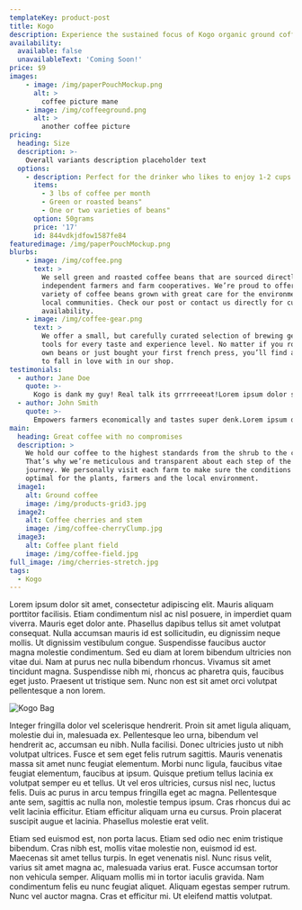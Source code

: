 ```yaml
---
templateKey: product-post
title: Kogo
description: Experience the sustained focus of Kogo organic ground coffee cherries with our signature pouch. Add it to water, a fresh smoothie, or get creative and add it to your favorite treat and get an extra boost of natural energy!
availability:
  available: false
  unavailableText: 'Coming Soon!'
price: $9
images:
    - image: /img/paperPouchMockup.png
      alt: >
        coffee picture mane
    - image: /img/coffeeground.png
      alt: >
        another coffee picture
pricing:
  heading: Size
  description: >-
    Overall variants description placeholder text
  options:
    - description: Perfect for the drinker who likes to enjoy 1-2 cups per day.
      items:
        - 3 lbs of coffee per month
        - Green or roasted beans"
        - One or two varieties of beans"
      option: 50grams
      price: '17'
      id: 844vdkjdfow1587fe84
featuredimage: /img/paperPouchMockup.png
blurbs:
    - image: /img/coffee.png
      text: >
        We sell green and roasted coffee beans that are sourced directly from
        independent farmers and farm cooperatives. We’re proud to offer a
        variety of coffee beans grown with great care for the environment and
        local communities. Check our post or contact us directly for current
        availability.
    - image: /img/coffee-gear.png
      text: >
        We offer a small, but carefully curated selection of brewing gear and
        tools for every taste and experience level. No matter if you roast your
        own beans or just bought your first french press, you’ll find a gadget
        to fall in love with in our shop.
testimonials:
  - author: Jane Doe
    quote: >-
      Kogo is dank my guy! Real talk its grrrreeeat!Lorem ipsum dolor sit amet, consectetur adipiscing elit
  - author: John Smith
    quote: >-
      Empowers farmers economically and tastes super denk.Lorem ipsum dolor sit amet, consectetur adipiscing elit, sed do eiusmod tempor 
main:
  heading: Great coffee with no compromises
  description: >
    We hold our coffee to the highest standards from the shrub to the cup.
    That’s why we’re meticulous and transparent about each step of the coffee’s
    journey. We personally visit each farm to make sure the conditions are
    optimal for the plants, farmers and the local environment.
  image1:
    alt: Ground coffee
    image: /img/products-grid3.jpg
  image2:
    alt: Coffee cherries and stem
    image: /img/coffee-cherryClump.jpg
  image3:
    alt: Coffee plant field
    image: /img/coffee-field.jpg
full_image: /img/cherries-stretch.jpg
tags:
  - Kogo
---
```

Lorem ipsum dolor sit amet, consectetur adipiscing elit. Mauris aliquam porttitor facilisis. Etiam condimentum nisl ac nisl posuere, in imperdiet quam viverra. Mauris eget dolor ante. Phasellus dapibus tellus sit amet volutpat consequat. Nulla accumsan mauris id est sollicitudin, eu dignissim neque mollis. Ut dignissim vestibulum congue. Suspendisse faucibus auctor magna molestie condimentum. Sed eu diam at lorem bibendum ultricies non vitae dui. Nam at purus nec nulla bibendum rhoncus. Vivamus sit amet tincidunt magna. Suspendisse nibh mi, rhoncus ac pharetra quis, faucibus eget justo. Praesent ut tristique sem. Nunc non est sit amet orci volutpat pellentesque a non lorem.



![Kogo Bag](/img/coffeeground.png "Kogo Grounds")

Integer fringilla dolor vel scelerisque hendrerit. Proin sit amet ligula aliquam, molestie dui in, malesuada ex. Pellentesque leo urna, bibendum vel hendrerit ac, accumsan eu nibh. Nulla facilisi. Donec ultricies justo ut nibh volutpat ultrices. Fusce et sem eget felis rutrum sagittis. Mauris venenatis massa sit amet nunc feugiat elementum. Morbi nunc ligula, faucibus vitae feugiat elementum, faucibus at ipsum. Quisque pretium tellus lacinia ex volutpat semper eu et tellus. Ut vel eros ultricies, cursus nisl nec, luctus felis. Duis ac purus in arcu tempus fringilla eget ac magna. Pellentesque ante sem, sagittis ac nulla non, molestie tempus ipsum. Cras rhoncus dui ac velit lacinia efficitur. Etiam efficitur aliquam urna eu cursus. Proin placerat suscipit augue et lacinia. Phasellus molestie erat velit.

Etiam sed euismod est, non porta lacus. Etiam sed odio nec enim tristique bibendum. Cras nibh est, mollis vitae molestie non, euismod id est. Maecenas sit amet tellus turpis. In eget venenatis nisl. Nunc risus velit, varius sit amet magna ac, malesuada varius erat. Fusce accumsan tortor non vehicula semper. Aliquam mollis mi in tortor iaculis gravida. Nam condimentum felis eu nunc feugiat aliquet. Aliquam egestas semper rutrum. Nunc vel auctor magna. Cras et efficitur mi. Ut eleifend mattis volutpat. 
